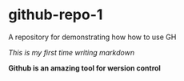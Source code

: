 # github-repo-1
A repository for demonstrating how how to use GH


*This is my first time writing markdown*

**Github is an amazing tool for wersion control**
